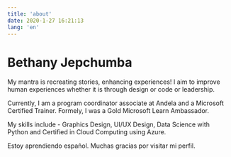 ```yaml
---
title: 'about'
date: 2020-1-27 16:21:13
lang: 'en'
---
```


# Bethany Jepchumba

<div align="left">

My mantra is recreating stories, enhancing experiences! I aim to improve human experiences whether it is through design or code or leadership.

Currently, I am a program coordinator associate at Andela and a Microsoft Certified Trainer. Formely, I was a Gold Microsoft Learn Ambassador.

My skills include - Graphics Design, UI/UX Design, Data Science with Python and Certified in Cloud Computing using Azure.

Estoy aprendiendo español. Muchas gracias por visitar mi perfil.

</div>
